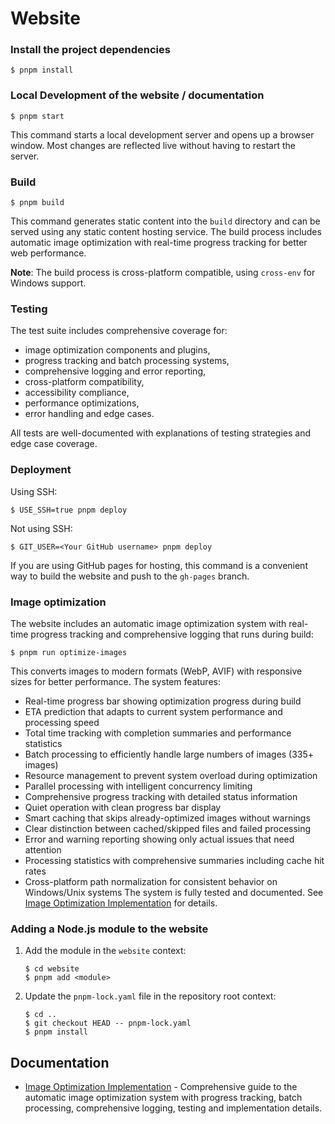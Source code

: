 # Website

### Install the project dependencies

```shell-session
$ pnpm install
```

### Local Development of the website / documentation

```shell-session
$ pnpm start
```

This command starts a local development server and opens up a browser window. Most changes are reflected live without having to restart the server.

### Build

```shell-session
$ pnpm build
```

This command generates static content into the `build` directory and can be served using any static content hosting service. The build process includes automatic image optimization with real-time progress tracking for better web performance.

**Note**: The build process is cross-platform compatible, using `cross-env` for Windows support.

### Testing

The test suite includes comprehensive coverage for:

- image optimization components and plugins,
- progress tracking and batch processing systems,
- comprehensive logging and error reporting,
- cross-platform compatibility,
- accessibility compliance,
- performance optimizations,
- error handling and edge cases.

All tests are well-documented with explanations of testing strategies and edge case coverage.

### Deployment

Using SSH:

```shell-session
$ USE_SSH=true pnpm deploy
```

Not using SSH:

```shell-session
$ GIT_USER=<Your GitHub username> pnpm deploy
```

If you are using GitHub pages for hosting, this command is a convenient way to build the website and push to the `gh-pages` branch.

### Image optimization

The website includes an automatic image optimization system with real-time progress tracking and comprehensive logging that runs during build:

```shell-session
$ pnpm run optimize-images
```

This converts images to modern formats (WebP, AVIF) with responsive sizes for better performance. The system features:

- Real-time progress bar showing optimization progress during build
- ETA prediction that adapts to current system performance and processing speed
- Total time tracking with completion summaries and performance statistics
- Batch processing to efficiently handle large numbers of images (335+ images)
- Resource management to prevent system overload during optimization
- Parallel processing with intelligent concurrency limiting
- Comprehensive progress tracking with detailed status information
- Quiet operation with clean progress bar display
- Smart caching that skips already-optimized images without warnings
- Clear distinction between cached/skipped files and failed processing
- Error and warning reporting showing only actual issues that need attention
- Processing statistics with comprehensive summaries including cache hit rates
- Cross-platform path normalization for consistent behavior on Windows/Unix systems
  The system is fully tested and documented. See [Image Optimization Implementation](IMAGE_OPTIMIZATION_IMPLEMENTATION.md) for details.

### Adding a Node.js module to the website

1. Add the module in the `website` context:

   ```shell-session
   $ cd website
   $ pnpm add <module>
   ```

2. Update the `pnpm-lock.yaml` file in the repository root context:

   ```shell-session
   $ cd ..
   $ git checkout HEAD -- pnpm-lock.yaml
   $ pnpm install
   ```

## Documentation

- [Image Optimization Implementation](IMAGE_OPTIMIZATION_IMPLEMENTATION.md) - Comprehensive guide to the automatic image optimization system with progress tracking, batch processing, comprehensive logging, testing and implementation details.
